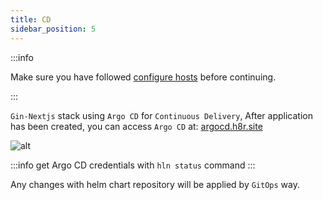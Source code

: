 ```yaml
---
title: CD
sidebar_position: 5
---
```


:::info

Make sure you have followed [configure hosts](/docs/tutorials/gin-next/create_application#configure-hosts) before continuing.

:::

`Gin-Nextjs` stack using `Argo CD` for `Continuous Delivery`, After application has been created, you can access `Argo CD` at: [argocd.h8r.site](http://argocd.h8r.site)

![alt](/img/tutorial/01-gin-next/login-argocd.png)

:::info
get Argo CD credentials with `hln status` command
:::

Any changes with helm chart repository will be applied by `GitOps` way.